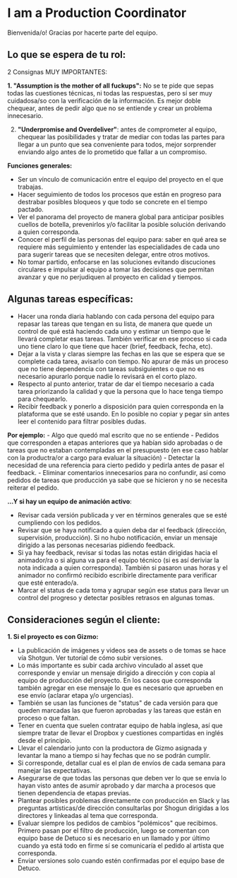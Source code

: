 # I am a Production Coordinator
Bienvenida/o! Gracias por hacerte parte del equipo.

## **Lo que se espera de tu rol:**
2 Consignas MUY IMPORTANTES:

**1. "Assumption is the mother of all fuckups":** No se te pide que sepas todas las cuestiones técnicas, ni todas las respuestas, pero sí ser muy cuidadosa/so con la verificación de la información. Es mejor doble chequear, antes de pedir algo que no se entiende y crear un problema innecesario.

2. **"Underpromise and Overdeliver"**: antes de comprometer al equipo, chequear las posibilidades y tratar de mediar con todas las partes para llegar a un punto que sea conveniente para todos, mejor sorprender enviando algo antes de lo prometido que fallar a un compromiso.

**Funciones generales:** 
- Ser un vínculo de comunicación entre el equipo del proyecto en el que trabajas.
- Hacer seguimiento de todos los procesos que están en progreso para destrabar posibles bloqueos y que todo se concrete en el tiempo pactado.
- Ver el panorama del proyecto de manera global para anticipar posibles cuellos de botella, prevenirlos y/o facilitar la posible solución derivando a quien corresponda.
- Conocer el perfil de las personas del equipo para: saber en qué area se requiere más seguimiento y entender las especialidades de cada uno para sugerir tareas que se necesiten delegar, entre otros motivos.
- No tomar partido, enfocarse en las soluciones evitando discuciones circulares e impulsar al equipo a tomar las decisiones que permitan avanzar y que no perjudiquen al proyecto en calidad y tiempos.

## **Algunas tareas específicas:**
- Hacer una ronda diaria hablando con cada persona del equipo para repasar las tareas que tengan en su lista, de manera que quede un control de qué está haciendo cada uno y estimar un tiempo que le llevará completar esas tareas. También verificar en ese proceso si cada uno tiene claro lo que tiene que hacer (brief, feedback, fecha, etc). 
- Dejar a la vista y claras siempre las fechas en las que se espera que se complete cada tarea, avisarlo con tiempo. No apurar de más un proceso que no tiene dependencia con tareas subsiguientes o que no es necesario apurarlo porque nadie lo revisará en el corto plazo. 
- Respecto al punto anterior, tratar de dar el tiempo necesario a cada tarea priorizando la calidad y que la persona que lo hace tenga tiempo para chequearlo.
- Recibir feedback y ponerlo a disposición para quien corresponda en la plataforma que se esté usando. En lo posible no copiar y pegar sin antes leer el contenido para filtrar posibles dudas. 

**Por ejemplo:**
     - Algo que quedó mal escrito que no se entiende
     - Pedidos que corresponden a etapas anteriores que ya habían sido aprobadas o de tareas que no   estaban contempladas en el presupuesto (en ese caso hablar con la productra/or a cargo para evaluar la situación)
     - Detectar la necesidad de una referencia para cierto pedido y pedirla antes de pasar el feedback.
     - Eliminar comentarios innecesarios para no confundir, así como pedidos de tareas que producción   ya sabe que se hicieron y no se necesita reiterar el pedido. 

**...Y si hay un equipo de animación activo**:
- Revisar cada versión publicada y ver en términos generales que se esté cumpliendo con los pedidos.
- Revisar que se haya notificado a quien deba dar el feedback (dirección, supervisión, producción). Si no hubo notificación, enviar un mensaje dirigido a las personas necesarias pidiendo feedback. 
- Si ya hay feedback, revisar si todas las notas están dirigidas hacia el animador/ra o si alguna va para el equipo técnico (si es así deriviar la nota indicada a quien corresponda). También si pasaron unas horas y el animador no confirmó recibido escribirle directamente para verificar que esté enterado/a.
- Marcar el status de cada toma y agrupar según ese status para llevar un control del progreso y detectar posibles retrasos en algunas tomas. 

## Consideraciones según el cliente:

**1. Si el proyecto es con Gizmo:**
- La publicación de imágenes y videos sea de assets o de tomas se hace vía Shotgun. Ver tutorial de cómo subir versiones. 
- Lo más importante es subir cada archivo vinculado al asset que corresponde y enviar un mensaje dirigido a dirección y con copia al equipo de producción del proyecto. En los casos que corresponda también agregar en ese mensaje lo que es necesario que aprueben en ese envío (aclarar etapa y/o urgencias). 
- También se usan las funciones de "status" de cada versión para que queden marcadas las que fueron aprobadas y las tareas que están en proceso o que faltan. 
- Tener en cuenta que suelen contratar equipo de habla inglesa, así que siempre tratar de llevar el Dropbox y cuestiones compartidas en inglés desde el principio.
- Llevar el calendario junto con la productora de Gizmo asignada y levantar la mano a tiempo si hay fechas que no se podrán cumplir. 
- Si corresponde, detallar cual es el plan de envíos de cada semana para manejar las expectativas.
- Asegurarse de que todas las personas que deben ver lo que se envía lo hayan visto antes de asumir aprobado y dar marcha a procesos que tienen dependencia de etapas previas.
- Plantear posibles problemas directamente con producción en Slack y las preguntas artísticas/de dirección consultarlas por Shogun dirigidas a los directores y linkeadas al tema que corresponda.
- Evaluar siempre los pedidos de cambios "polémicos" que recibimos. Primero pasan por el filtro de producción, luego se comentan con equipo base de Detuco si es necesario en un llamado y por último cuando ya está todo en firme sí se comunicaría el pedido al artista que corresponda.  
- Enviar versiones solo cuando estén confirmadas por el equipo base de Detuco.





